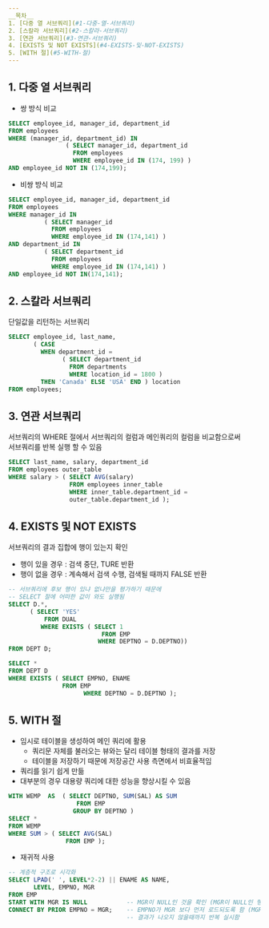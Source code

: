 ```yaml
---
__목차__
1. [다중 열 서브쿼리](#1-다중-열-서브쿼리)  
2. [스칼라 서브쿼리](#2-스칼라-서브쿼리)  
3. [연관 서브쿼리](#3-연관-서브쿼리)  
4. [EXISTS 및 NOT EXISTS](#4-EXISTS-및-NOT-EXISTS)  
5. [WITH 절](#5-WITH-절)
---
```


## 1. 다중 열 서브쿼리
* 쌍 방식 비교
```SQL
SELECT employee_id, manager_id, department_id
FROM employees
WHERE (manager_id, department_id) IN
                ( SELECT manager_id, department_id
                  FROM employees
                  WHERE employee_id IN (174, 199) )
AND employee_id NOT IN (174,199);
```

* 비쌍 방식 비교
```SQL
SELECT employee_id, manager_id, department_id
FROM employees
WHERE manager_id IN
          ( SELECT manager_id
            FROM employees
            WHERE employee_id IN (174,141) )
AND department_id IN
          ( SELECT department_id
            FROM employees
            WHERE employee_id IN (174,141) )
AND employee_id NOT IN(174,141);
```


## 2. 스칼라 서브쿼리
단일값을 리턴하는 서브쿼리
```SQL
SELECT employee_id, last_name,
       ( CASE
         WHEN department_id =
               ( SELECT department_id
                 FROM departments
                 WHERE location_id = 1800 )
         THEN 'Canada' ELSE 'USA' END ) location
FROM employees;
```


## 3. 연관 서브쿼리
서브쿼리의 WHERE 절에서 서브쿼리의 컬럼과 메인쿼리의 컬럼을 비교함으로써  
서브쿼리를 반복 실행 할 수 있음
```SQL
SELECT last_name, salary, department_id
FROM employees outer_table
WHERE salary > ( SELECT AVG(salary)
                 FROM employees inner_table
                 WHERE inner_table.department_id =
                 outer_table.department_id );
```


## 4. EXISTS 및 NOT EXISTS
서브쿼리의 결과 집합에 행이 있는지 확인
* 행이 있을 경우 : 검색 중단, TURE 반환
* 행이 없을 경우 : 계속해서 검색 수행, 검색될 때까지 FALSE 반환
```SQL
-- 서브쿼리에 후보 행이 있냐 없냐만을 평가하기 때문에
-- SELECT 절에 어떠한 값이 와도 실행됨
SELECT D.*, 
      ( SELECT 'YES' 
          FROM DUAL
         WHERE EXISTS ( SELECT 1 
                          FROM EMP 
                         WHERE DEPTNO = D.DEPTNO)) 
FROM DEPT D;

SELECT * 
FROM DEPT D 
WHERE EXISTS ( SELECT EMPNO, ENAME 
               FROM EMP 
			         WHERE DEPTNO = D.DEPTNO );
```


## 5. WITH 절
* 임시로 테이블을 생성하여 메인 쿼리에 활용  
  - 쿼리문 자체를 불러오는 뷰와는 달리 테이블 형태의 결과를 저장
  - 테이블을 저장하기 때문에 저장공간 사용 측면에서 비효율적임
* 쿼리를 읽기 쉽게 만듦
* 대부분의 경우 대용량 쿼리에 대한 성능을 향상시킬 수 있음
```SQL
WITH WEMP  AS  ( SELECT DEPTNO, SUM(SAL) AS SUM
                   FROM EMP
                  GROUP BY DEPTNO )
SELECT *
FROM WEMP
WHERE SUM > ( SELECT AVG(SAL)
                FROM EMP );
```

* 재귀적 사용
```SQL
-- 계층적 구조로 시각화
SELECT LPAD(' ', LEVEL*2-2) || ENAME AS NAME,
       LEVEL, EMPNO, MGR
FROM EMP
START WITH MGR IS NULL           -- MGR이 NULL인 것을 확인 (MGR이 NULL인 행에서부터 시작)
CONNECT BY PRIOR EMPNO = MGR;    -- EMPNO가 MGR 보다 먼저 로드되도록 함 (MGR이 EMPNO인 것을 찾음)
                                 -- 결과가 나오지 않을때까지 반복 실시함
```
